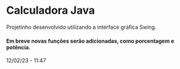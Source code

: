 # Calculadora Java

Projetinho desenvolvido utilizando a interface gráfica Swing.

#### Em breve novas funções serão adicionadas, como porcentagem e potência.


12/02/23 - 11:47
